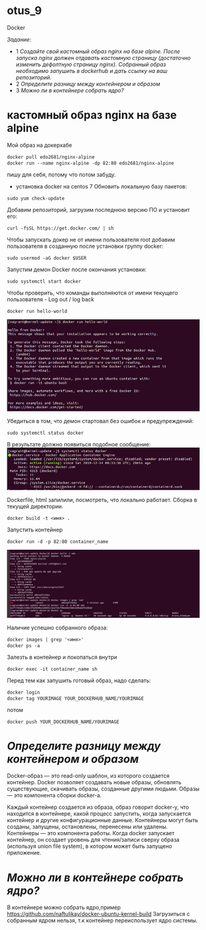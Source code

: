# otus_9
Docker

*Задание:*
* 1 *Создайте свой кастомный образ nginx на базе alpine. После запуска nginx должен отдавать кастомную страницу (достаточно изменить дефолтную страницу nginx). Собранный образ необходимо запушить в dockerhub и дать ссылку на ваш репозиторий.*
* 2 *Определите разницу между контейнером и образом*
* 3 *Можно ли в контейнере собрать ядро?*

# кастомный образ nginx на базе alpine

Мой образ на докерхабе
```
docker pull edo2681/nginx-alpine
docker run --name nginx-alpine -dp 82:80 edo2681/nginx-alpine
```

пишу для себя, потому что потом забуду.
* установка docker на centos 7
Обновить локальную базу пакетов:
```
sudo yum check-update
```
Добавим репозиторий, загрузим последнюю версию ПО и установит его:
```
curl -fsSL https://get.docker.com/ | sh
```
Чтобы запускать докер не от имени пользователя root добавим пользователя в созданную после установки группу docker:
```
sudo usermod -aG docker $USER
```
Запустим демон Docker после окончания установки:
```
sudo systemctl start docker
```
Чтобы проверить, что команды выполняются от имени текущего пользователя - Log out / log back
```
docker run hello-world
```
![Image alt](https://github.com/Edo1993/otus_9/raw/master/12.png)

Убедиться в том, что демон стартовал без ошибок и предупреждений:
```
sudo systemctl status docker
```
В результате должно появиться подобное сообщение:
![Image alt](https://github.com/Edo1993/otus_9/raw/master/11.png)

Dockerfile, html запилили, посмотреть, что локально работает.
Сборка в текущей директории. 
```
docker build -t <имя> .
```
Запустить контейнер 
```
docker run -d -p 82:80 container_name
```
![Image alt](https://github.com/Edo1993/otus_9/raw/master/13.png)

Наличие успешно собранного образа:
```
docker images | grep '<имя>'
docker ps -a
```
Залезть в контейнер и покопаться внутри 
```
docker exec -it container_name sh
```

Перед тем как запушить готовый образ, надо сделать:
```
docker login
docker tag YOURIMAGE YOUR_DOCKERHUB_NAME/YOURIMAGE
```
потом
```
docker push YOUR_DOCKERHUB_NAME/YOURIMAGE
```
# *Определите разницу между контейнером и образом*

   Docker-образ — это read-only шаблон, из которого создается контейнер. Docker позволяет создавать новые образы, обновлять существующие, скачивать образы, созданные другими людьми. Образы — это компонента сборки docker-а.
   
   Каждый контейнер создается из образа, образ говорит docker-у, что находится в контейнере, какой процесс запустить, когда запускается контейнер и другие конфигурационные данные. Контейнеры могут быть созданы, запущены, остановлены, перенесены или удалены. Контейнеры — это компонента работы. Когда docker запускает контейнер, он создает уровень для чтения/записи сверху образа (используя union file system), в котором может быть запущено приложение.

# *Можно ли в контейнере собрать ядро?*

В контейнере можно собрать ядро,пример https://github.com/naftulikay/docker-ubuntu-kernel-build
Загрузиться с собранным ядром нельзя, т.к контейнер переиспользует ядро системы.
